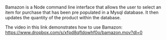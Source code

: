 Bamazon is a Node command line interface that allows the user to select an item for
purchase that has been pre populated in a Mysql database. It then updates the quantity
of the product within the database.

The video in this link demonstrates how to use Bamazon: https://www.dropbox.com/s/xfpd8qfldowhf0o/bamazon.mov?dl=0
